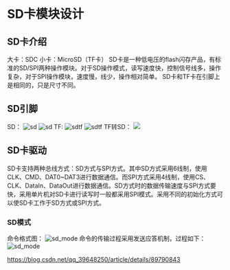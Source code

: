 # SD卡模块设计

## SD卡介绍
大卡：SDC
小卡：MicroSD（TF卡）
SD卡是一种低电压的flash闪存产品，有标准的SD/SPI两种操作模块。对于SD操作模式，读写速度快，控制信号线多，操作复杂，对于SPI操作模块，速度慢，线少，操作相对简单。
SD卡和TF卡在引脚上是相同的，只是尺寸不同。

## SD引脚
SD：
![sd](./pages_hardware/pcb_storage/res/sd1.jpg)
![sd](./pages_hardware/pcb_storage/res/sd.jpg)
TF:
![sdtf](./pages_hardware/pcb_storage/res/tf.jpg)
![sdtf](./pages_hardware/pcb_storage/res/sdtf.jpg)
TF转SD：
![](./pages_hardware/pcb_storage/res/tf-sd.jpg)

## SD卡驱动
SD卡支持两种总线方式：SD方式与SPI方式。其中SD方式采用6线制，使用CLK、CMD、DAT0~DAT3进行数据通信。而SPI方式采用4线制，使用CS、CLK、DataIn、DataOut进行数据通信。SD方式时的数据传输速度与SPI方式要快，采用单片机对SD卡进行读写时一般都采用SPI模式。采用不同的初始化方式可以使SD卡工作于SD方式或SPI方式。
### SD模式
命令格式图：
![sd_mode](./pages_hardware/pcb_storage/res/sd_mode.png)
命令的传输过程采用发送应答机制，过程如下：
![sd_mode](./pages_hardware/pcb_storage/res/sd_mode_1.png)

https://blog.csdn.net/qq_39648250/article/details/89790843